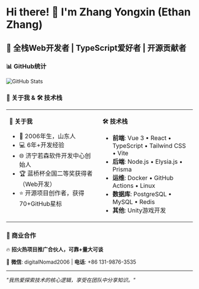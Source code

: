 <!--
**coder-zhangsir/coder-zhangsir** is a ✨ _special_ ✨ repository because its `README.md` (this file) appears on your GitHub profile.

Here are some ideas to get you started:

- 🔭 I’m currently working on ...
- 🌱 I’m currently learning ...
- 👯 I’m looking to collaborate on ...
- 🤔 I’m looking for help with ...
- 💬 Ask me about ...
- 📫 How to reach me: ...
- 😄 Pronouns: ...
- ⚡ Fun fact: ...

<h1 align="center">Hi 👋, I'm Yassine-Zhang</h1>
<h3 align="center">A passionate frontend developer from China</h3>

<p align="left"> <img src="https://komarev.com/ghpvc/?username=coder-zhangsir&label=Profile%20views&color=0e75b6&style=flat" alt="coder-zhangsir" /> </p>

<p align="center"><img src="https://s2.loli.net/2024/08/06/m3VI1JvuNLQwKDy.png" /></p>
-->

# Hi there! 👋 I'm Zhang Yongxin (Ethan Zhang)

  ## 🚀 全栈Web开发者 | TypeScript爱好者 | 开源贡献者

  ### 📊 GitHub统计
  ![GitHub Stats](https://github-readme-stats.vercel.app/api?username=ethanz-code&show_icons=true&theme=radical)

  ### 💫 关于我 & 🛠️ 技术栈

  <table>
  <tr style="padding: 4px;">
  <td valign="top" width="50%">

  **💫 关于我**
  - 🎂 2006年生，山东人
  - 💻 6年+开发经验
  - 🌐 济宁若森软件开发中心创始人
  - 🏆 蓝桥杯全国二等奖获得者（Web开发）
  - ⭐ 开源项目创作者，获得70+GitHub星标

  </td>
  <td valign="top" width="50%">

  **🛠️ 技术栈**
  - **前端**: Vue 3 • React • TypeScript • Tailwind CSS • Vite
  - **后端**: Node.js • Elysia.js • Prisma
  - **运维**: Docker • GitHub Actions • Linux
  - **数据库**: PostgreSQL • MySQL • Redis
  - **其他**: Unity游戏开发

  </td>
  </tr>
  </table>

  ### 💼 商业合作
  🔥 **招火热项目推广合伙人，可靠+量大可谈**

  📱 **微信**: digitalNomad2006 | **电话**: +86 131-9876-3535


  ---
  *"我热爱探索技术的核心逻辑，享受在团队中分享知识。"*
